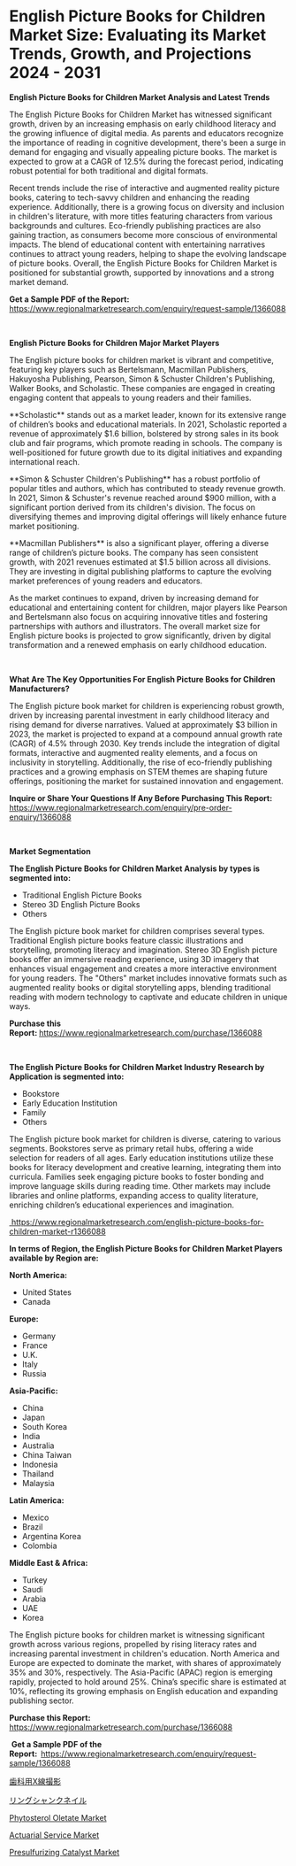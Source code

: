 <p><h1>English Picture Books for Children Market Size: Evaluating its Market Trends, Growth, and Projections 2024 - 2031</h1></p><p><strong>English Picture Books for Children Market Analysis and Latest Trends</strong></p>
<p><p>The English Picture Books for Children Market has witnessed significant growth, driven by an increasing emphasis on early childhood literacy and the growing influence of digital media. As parents and educators recognize the importance of reading in cognitive development, there's been a surge in demand for engaging and visually appealing picture books. The market is expected to grow at a CAGR of 12.5% during the forecast period, indicating robust potential for both traditional and digital formats.</p><p>Recent trends include the rise of interactive and augmented reality picture books, catering to tech-savvy children and enhancing the reading experience. Additionally, there is a growing focus on diversity and inclusion in children's literature, with more titles featuring characters from various backgrounds and cultures. Eco-friendly publishing practices are also gaining traction, as consumers become more conscious of environmental impacts. The blend of educational content with entertaining narratives continues to attract young readers, helping to shape the evolving landscape of picture books. Overall, the English Picture Books for Children Market is positioned for substantial growth, supported by innovations and a strong market demand.</p></p>
<p><strong>Get a Sample PDF of the Report:&nbsp;</strong> <a href="https://www.regionalmarketresearch.com/enquiry/request-sample/1366088">https://www.regionalmarketresearch.com/enquiry/request-sample/1366088</a></p>
<p>&nbsp;</p>
<p><strong>English Picture Books for Children Major Market Players</strong></p>
<p><p>The English picture books for children market is vibrant and competitive, featuring key players such as Bertelsmann, Macmillan Publishers, Hakuyosha Publishing, Pearson, Simon & Schuster Children's Publishing, Walker Books, and Scholastic. These companies are engaged in creating engaging content that appeals to young readers and their families.</p><p>**Scholastic** stands out as a market leader, known for its extensive range of children’s books and educational materials. In 2021, Scholastic reported a revenue of approximately $1.6 billion, bolstered by strong sales in its book club and fair programs, which promote reading in schools. The company is well-positioned for future growth due to its digital initiatives and expanding international reach.</p><p>**Simon & Schuster Children's Publishing** has a robust portfolio of popular titles and authors, which has contributed to steady revenue growth. In 2021, Simon & Schuster's revenue reached around $900 million, with a significant portion derived from its children's division. The focus on diversifying themes and improving digital offerings will likely enhance future market positioning.</p><p>**Macmillan Publishers** is also a significant player, offering a diverse range of children’s picture books. The company has seen consistent growth, with 2021 revenues estimated at $1.5 billion across all divisions. They are investing in digital publishing platforms to capture the evolving market preferences of young readers and educators.</p><p>As the market continues to expand, driven by increasing demand for educational and entertaining content for children, major players like Pearson and Bertelsmann also focus on acquiring innovative titles and fostering partnerships with authors and illustrators. The overall market size for English picture books is projected to grow significantly, driven by digital transformation and a renewed emphasis on early childhood education.</p></p>
<p>&nbsp;</p>
<p><strong>What Are The Key Opportunities For English Picture Books for Children Manufacturers?</strong></p>
<p><p>The English picture book market for children is experiencing robust growth, driven by increasing parental investment in early childhood literacy and rising demand for diverse narratives. Valued at approximately $3 billion in 2023, the market is projected to expand at a compound annual growth rate (CAGR) of 4.5% through 2030. Key trends include the integration of digital formats, interactive and augmented reality elements, and a focus on inclusivity in storytelling. Additionally, the rise of eco-friendly publishing practices and a growing emphasis on STEM themes are shaping future offerings, positioning the market for sustained innovation and engagement.</p></p>
<p><strong>Inquire or Share Your Questions If Any Before Purchasing This Report:</strong> <a href="https://www.regionalmarketresearch.com/enquiry/pre-order-enquiry/1366088">https://www.regionalmarketresearch.com/enquiry/pre-order-enquiry/1366088</a></p>
<p>&nbsp;</p>
<p><strong>Market Segmentation</strong></p>
<p><strong>The English Picture Books for Children Market Analysis by types is segmented into:</strong></p>
<p><ul><li>Traditional English Picture Books</li><li>Stereo 3D English Picture Books</li><li>Others</li></ul></p>
<p><p>The English picture book market for children comprises several types. Traditional English picture books feature classic illustrations and storytelling, promoting literacy and imagination. Stereo 3D English picture books offer an immersive reading experience, using 3D imagery that enhances visual engagement and creates a more interactive environment for young readers. The "Others" market includes innovative formats such as augmented reality books or digital storytelling apps, blending traditional reading with modern technology to captivate and educate children in unique ways.</p></p>
<p><strong>Purchase this Report:&nbsp;</strong><a href="https://www.regionalmarketresearch.com/purchase/1366088">https://www.regionalmarketresearch.com/purchase/1366088</a></p>
<p>&nbsp;</p>
<p><strong>The English Picture Books for Children Market Industry Research by Application is segmented into:</strong></p>
<p><ul><li>Bookstore</li><li>Early Education Institution</li><li>Family</li><li>Others</li></ul></p>
<p><p>The English picture book market for children is diverse, catering to various segments. Bookstores serve as primary retail hubs, offering a wide selection for readers of all ages. Early education institutions utilize these books for literacy development and creative learning, integrating them into curricula. Families seek engaging picture books to foster bonding and improve language skills during reading time. Other markets may include libraries and online platforms, expanding access to quality literature, enriching children’s educational experiences and imagination.</p></p>
<p><a href="https://www.regionalmarketresearch.com/english-picture-books-for-children-market-r1366088">&nbsp;https://www.regionalmarketresearch.com/english-picture-books-for-children-market-r1366088</a></p>
<p><strong>In terms of Region, the English Picture Books for Children Market Players available by Region are:</strong></p>
<p>
    <p> <strong> North America: </strong>
        <ul>
            <li>United States</li>
            <li>Canada</li>
        </ul>
        </p> 
    <p> <strong> Europe: </strong>
        <ul>
            <li>Germany</li>
            <li>France</li>
            <li>U.K.</li>
            <li>Italy</li>
            <li>Russia</li>
        </ul>
        </p> 
    <p> <strong> Asia-Pacific: </strong>
        <ul>
            <li>China</li>
            <li>Japan</li>
            <li>South Korea</li>
            <li>India</li>
            <li>Australia</li>
            <li>China Taiwan</li>
            <li>Indonesia</li>
            <li>Thailand</li>
            <li>Malaysia</li>
        </ul>
        </p> 
    <p> <strong> Latin America: </strong>
        <ul>
            <li>Mexico</li>
            <li>Brazil</li>
            <li>Argentina Korea</li>
            <li>Colombia</li>
        </ul>
        </p> 
    <p> <strong> Middle East & Africa: </strong>
        <ul>
            <li>Turkey</li>
            <li>Saudi</li>
            <li>Arabia</li>
            <li>UAE</li>
            <li>Korea</li>
        </ul>
    </p>
    </p>
<p><p>The English picture books for children market is witnessing significant growth across various regions, propelled by rising literacy rates and increasing parental investment in children's education. North America and Europe are expected to dominate the market, with shares of approximately 35% and 30%, respectively. The Asia-Pacific (APAC) region is emerging rapidly, projected to hold around 25%. China’s specific share is estimated at 10%, reflecting its growing emphasis on English education and expanding publishing sector.</p></p>
<p><strong>Purchase this Report: </strong><a href="https://www.regionalmarketresearch.com/purchase/1366088">https://www.regionalmarketresearch.com/purchase/1366088</a></p>
<p>&nbsp;<strong>Get a Sample PDF of the Report:&nbsp;&nbsp;</strong><a href="https://www.regionalmarketresearch.com/enquiry/request-sample/1366088">https://www.regionalmarketresearch.com/enquiry/request-sample/1366088</a></p>
<p><strong></strong></p>
<p><p><a href="https://medium.com/@davidowell8/%E6%AD%AF%E7%A7%91%E7%94%A8%E3%83%AC%E3%83%B3%E3%83%88%E3%82%B2%E3%83%B3%E5%B8%82%E5%A0%B4%E3%81%AE%E9%9D%A9%E5%91%BD-2024%E5%B9%B4-2031%E5%B9%B4-%E6%AC%A1%E3%81%AE10%E5%B9%B4%E9%96%93%E3%82%92%E5%BD%A2%E4%BD%9C%E3%82%8B%E5%B8%82%E5%A0%B4%E3%81%AE%E3%83%88%E3%83%AC%E3%83%B3%E3%83%89-512321df6b21">歯科用X線撮影</a></p><p><a href="https://medium.com/@davidowell8/%E3%83%AA%E3%83%B3%E3%82%B0%E3%82%B7%E3%83%A3%E3%83%B3%E3%82%AF%E3%83%8D%E3%82%A4%E3%83%AB%E5%B8%82%E5%A0%B4%E3%81%AF%E3%81%A9%E3%81%AE%E3%82%88%E3%81%86%E3%81%AB%E9%80%B2%E5%8C%96%E3%81%99%E3%82%8B%E3%81%AE%E3%81%8B-2024%E5%B9%B4%E3%81%8B%E3%82%892031%E5%B9%B4%E3%81%BE%E3%81%A7%E3%81%AE%E5%B8%82%E5%A0%B4%E6%88%90%E9%95%B7%E5%88%86%E6%9E%90-4cc11fb5b604?postPublishedType=repub">リングシャンクネイル</a></p><p><a href="https://issuu.com/reportprime-2/docs/phytosterol-oletate-market-size-203_de92e4c85aa0de">Phytosterol Oletate Market</a></p><p><a href="https://www.linkedin.com/pulse/actuarial-service-market-size-segmentation-trends-growth-analysis-tttkf">Actuarial Service Market</a></p><p><a href="https://issuu.com/reportprime-2/docs/presulfurizing-catalyst-market-size_34b936a19709b1">Presulfurizing Catalyst Market</a></p></p>